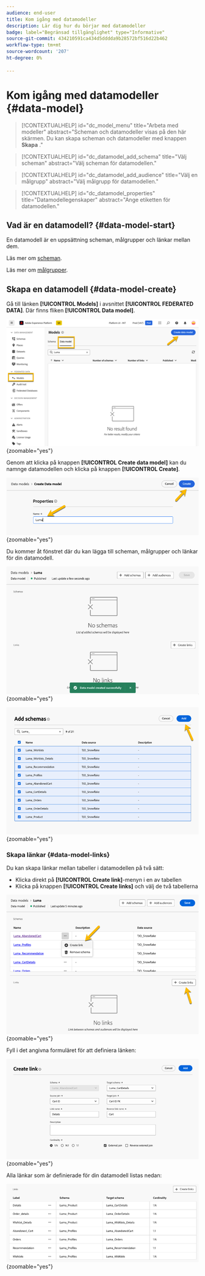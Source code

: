 ```yaml
---
audience: end-user
title: Kom igång med datamodeller
description: Lär dig hur du börjar med datamodeller
badge: label="Begränsad tillgänglighet" type="Informative"
source-git-commit: 434210591ca434d5dddda9b28572bf516d22b462
workflow-type: tm+mt
source-wordcount: '207'
ht-degree: 0%

---
```


# Kom igång med datamodeller {#data-model}


>[!CONTEXTUALHELP]
>id="dc_model_menu"
>title="Arbeta med modeller"
>abstract="Scheman och datamodeller visas på den här skärmen. Du kan skapa scheman och datamodeller med knappen **Skapa** ."

>[!CONTEXTUALHELP]
>id="dc_datamodel_add_schema"
>title="Välj scheman"
>abstract="Välj scheman för datamodellen."


>[!CONTEXTUALHELP]
>id="dc_datamodel_add_audience"
>title="Välj en målgrupp"
>abstract="Välj målgrupp för datamodellen."

>[!CONTEXTUALHELP]
>id="dc_datamodel_properties"
>title="Datamodellegenskaper"
>abstract="Ange etiketten för datamodellen."


## Vad är en datamodell? {#data-model-start}

En datamodell är en uppsättning scheman, målgrupper och länkar mellan dem.

Läs mer om [scheman](../customer/schemas.md#schema-start).

Läs mer om [målgrupper](../customer/audiences.md).

## Skapa en datamodell {#data-model-create}

Gå till länken **[!UICONTROL Models]** i avsnittet **[!UICONTROL FEDERATED DATA]**. Där finns fliken **[!UICONTROL Data model]**.

![](assets/datamodel_create.png){zoomable="yes"}

Genom att klicka på knappen **[!UICONTROL Create data model]** kan du namnge datamodellen och klicka på knappen **[!UICONTROL Create]**.

![](assets/datamodel_name.png){zoomable="yes"}

Du kommer åt fönstret där du kan lägga till scheman, målgrupper och länkar för din datamodell.

![](assets/datamodel_created.png){zoomable="yes"}

![](assets/datamodel_schemas.png){zoomable="yes"}

### Skapa länkar {#data-model-links}

Du kan skapa länkar mellan tabeller i datamodellen på två sätt:
- Klicka direkt på **[!UICONTROL Create link]**-menyn i en av tabellen
- Klicka på knappen **[!UICONTROL Create links]** och välj de två tabellerna

![](assets/datamodel_createlinks.png){zoomable="yes"}

Fyll i det angivna formuläret för att definiera länken:

![](assets/datamodel_link.png){zoomable="yes"}

Alla länkar som är definierade för din datamodell listas nedan:

![](assets/datamodel_alllinks.png){zoomable="yes"}